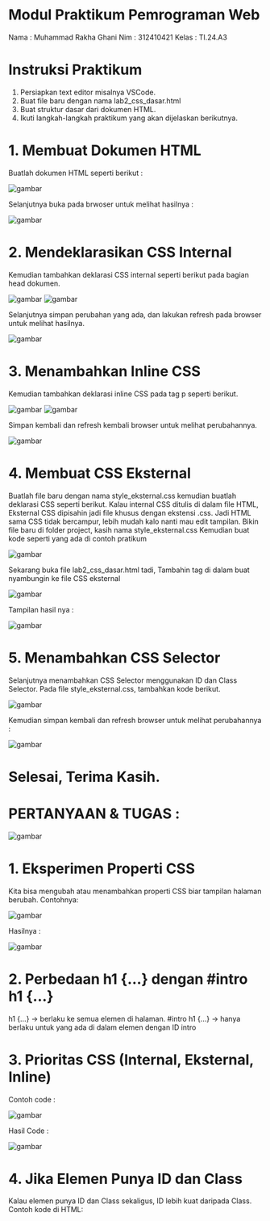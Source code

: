 # Modul Praktikum Pemrograman Web
Nama : Muhammad Rakha Ghani
Nim : 312410421
Kelas : TI.24.A3

# Instruksi Praktikum
1. Persiapkan text editor misalnya VSCode.
2. Buat file baru dengan nama lab2_css_dasar.html
3. Buat struktur dasar dari dokumen HTML.
4. Ikuti langkah-langkah praktikum yang akan dijelaskan berikutnya.

# 1. Membuat Dokumen HTML
Buatlah dokumen HTML seperti berikut :

![gambar](https://raw.githubusercontent.com/M-Rakha/Lab2Web/0f14802d9502c0c3c99f9e77c293b3fd0be5075f/Cuplikan%20layar%202025-09-30%20104120.png)

Selanjutnya buka pada brwoser untuk melihat hasilnya :

![gambar](https://raw.githubusercontent.com/M-Rakha/Lab2Web/0f14802d9502c0c3c99f9e77c293b3fd0be5075f/Cuplikan%20layar%202025-09-30%20104142.png)

# 2. Mendeklarasikan CSS Internal
Kemudian tambahkan deklarasi CSS internal seperti berikut pada bagian head dokumen.

![gambar](https://raw.githubusercontent.com/M-Rakha/Lab2Web/c5f6bf1fbf8f93a0723b260b0ae6c58559c39fd5/Cuplikan%20layar%202025-09-30%20110136.png)
![gambar](https://raw.githubusercontent.com/M-Rakha/Lab2Web/c5f6bf1fbf8f93a0723b260b0ae6c58559c39fd5/Cuplikan%20layar%202025-09-30%20110210.png)

Selanjutnya simpan perubahan yang ada, dan lakukan refresh pada browser untuk melihat hasilnya.

![gambar](https://raw.githubusercontent.com/M-Rakha/Lab2Web/c5f6bf1fbf8f93a0723b260b0ae6c58559c39fd5/Cuplikan%20layar%202025-09-30%20110226.png)

# 3. Menambahkan Inline CSS
Kemudian tambahkan deklarasi inline CSS pada tag p seperti berikut.

![gambar](https://raw.githubusercontent.com/M-Rakha/Lab2Web/9542da1c7f7ca3dc773c6df143996a3d9571cd71/Cuplikan%20layar%202025-09-30%20223952.png)
![gambar](https://raw.githubusercontent.com/M-Rakha/Lab2Web/9542da1c7f7ca3dc773c6df143996a3d9571cd71/Cuplikan%20layar%202025-09-30%20224008.png)

Simpan kembali dan refresh kembali browser untuk melihat perubahannya.

![gambar](https://raw.githubusercontent.com/M-Rakha/Lab2Web/9542da1c7f7ca3dc773c6df143996a3d9571cd71/Cuplikan%20layar%202025-09-30%20224129.png)

# 4. Membuat CSS Eksternal
Buatlah file baru dengan nama style_eksternal.css kemudian buatlah deklarasi CSS seperti berikut.
Kalau internal CSS ditulis di dalam file HTML, Eksternal CSS dipisahin jadi file khusus dengan ekstensi .css. Jadi HTML sama CSS tidak bercampur, lebih mudah kalo nanti mau edit tampilan.
Bikin file baru di folder project, kasih nama style_eksternal.css 
Kemudian buat kode seperti yang ada di contoh pratikum

![gambar](https://raw.githubusercontent.com/M-Rakha/Lab2Web/efa1dfd75127e85f51816f5a26d359c9560cbd15/Cuplikan%20layar%202025-09-30%20231724.png)

Sekarang buka file lab2_css_dasar.html tadi, Tambahin tag di dalam buat nyambungin ke file CSS eksternal

![gambar](https://raw.githubusercontent.com/M-Rakha/Lab2Web/efa1dfd75127e85f51816f5a26d359c9560cbd15/code.png)

Tampilan hasil nya :

![gambar](https://raw.githubusercontent.com/M-Rakha/Lab2Web/efa1dfd75127e85f51816f5a26d359c9560cbd15/Cuplikan%20layar%202025-09-30%20232532.png)

# 5. Menambahkan CSS Selector
Selanjutnya menambahkan CSS Selector menggunakan ID dan Class Selector. Pada file style_eksternal.css, tambahkan kode berikut.

![gambar](https://raw.githubusercontent.com/M-Rakha/Lab2Web/52723fc9af873b28999bf536a8a13831595bb1b4/Cuplikan%20layar%202025-09-30%20233856.png)

Kemudian simpan kembali dan refresh browser untuk melihat perubahannya :

![gambar](https://raw.githubusercontent.com/M-Rakha/Lab2Web/52723fc9af873b28999bf536a8a13831595bb1b4/Cuplikan%20layar%202025-09-30%20233835.png)

# Selesai, Terima Kasih.

# PERTANYAAN & TUGAS :

![gambar](https://raw.githubusercontent.com/M-Rakha/Lab2Web/96a2c8da0f79c3ea45456604e340f16227cfe6a7/Cuplikan%20layar%202025-09-30%20234555.png)

# 1. Eksperimen Properti CSS
Kita bisa mengubah atau menambahkan properti CSS biar tampilan halaman berubah.
Contohnya:

![gambar](https://raw.githubusercontent.com/M-Rakha/Lab2Web/8f3072e713998c4be1621dbf06eeb9d587fd2535/Cuplikan%20layar%202025-10-01%20000053.png)

Hasilnya :

![gambar](https://raw.githubusercontent.com/M-Rakha/Lab2Web/8f3072e713998c4be1621dbf06eeb9d587fd2535/Cuplikan%20layar%202025-10-01%20000106.png)

# 2. Perbedaan h1 {…} dengan #intro h1 {…}
h1 {…} → berlaku ke semua elemen di halaman.
#intro h1 {…} → hanya berlaku untuk yang ada di dalam elemen dengan ID intro

# 3. Prioritas CSS (Internal, Eksternal, Inline)
Contoh code :

![gambar](https://raw.githubusercontent.com/M-Rakha/Lab2Web/dea2fe6ee54c05e22ec326b2dd980bed1150e2d4/Cuplikan%20layar%202025-10-01%20001326.png)

Hasil Code :

![gambar](https://raw.githubusercontent.com/M-Rakha/Lab2Web/dea2fe6ee54c05e22ec326b2dd980bed1150e2d4/Cuplikan%20layar%202025-10-01%20001338.png)

# 4. Jika Elemen Punya ID dan Class
Kalau elemen punya ID dan Class sekaligus, ID lebih kuat daripada Class.
Contoh kode di HTML:




